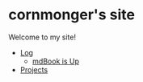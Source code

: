 # cornmonger's site

Welcome to my site!

- [Log](./log.md)
  - [mdBook is Up](./log--mdbook-is-up.md)
- [Projects](./projects.md)
